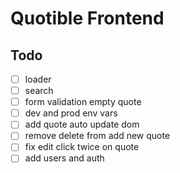 # Quotible Frontend 

## Todo 

- [ ] loader 
- [ ] search
- [ ] form validation empty quote 
- [ ] dev and prod env vars 
- [ ] add quote auto update dom 
- [ ] remove delete from add new quote 
- [ ] fix edit click twice on quote 
- [ ] add users and auth